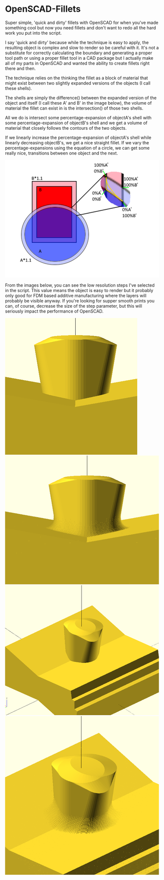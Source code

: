 # OpenSCAD-Fillets
Super simple, 'quick and dirty' fillets with OpenSCAD for when you've made something cool but now you need fillets and don't want to redo all the hard work you put into the script.

I say 'quick and dirty' because while the technique is easy to apply, the resulting object is complex and slow to render so be careful with it.
It's not a substitute for correctly calculating the boundary and generating a proper tool path or using a proper fillet tool in a CAD package but I actually make all of my parts in OpenSCAD and wanted the ability to create fillets right there and then.

The technique relies on the thinking the fillet as a block of material that might exist between two slightly expanded versions of the objects (I call these shells).

The shells are simply the difference() between the expanded version of the object and itself (I call these A' and B' in the image below), the volume of material the fillet can exist in is the intersection() of those two shells.

All we do is intersect some percentage-expansion of objectA's shell with some percentage-expansion of objectB's shell and we get a volume of material that closely follows the contours of the two objects.

If we linearly increase the percentage-expansion of objectA's shell while linearly decreasing objectB's, we get a nice straight fillet.
If we vary the percentage-expansions using the equation of a circle, we can get some really nice, transitions between one object and the next.

![alt text](images/where-the-fillets-live.png "Logo Title Text 1")

From the images below, you can see the low resolution steps I've selected in the script. This value means the object is easy to render but it probably only good for FDM based additive manufacturing where the layers will probably be visible anyway.
If you're looking for supper smooth prints you can, of course, decrease the size of the step parameter, but this will seriously impact the performance of OpenSCAD.

![alt text](images/non-fillet-1.PNG "non-fillet")
![alt text](images/fillet-1.PNG "fillet")
![alt text](images/non-fillet-2.PNG "non-fillet")
![alt text](images/fillet-2.PNG "fillet")
